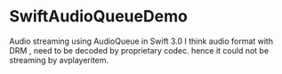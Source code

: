 # SwiftAudioQueueDemo
Audio streaming using AudioQueue in Swift 3.0
I think audio format with DRM , need to be decoded by proprietary codec.
hence it could not be streaming by avplayeritem. 
